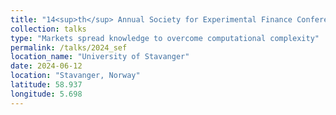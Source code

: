 ```yaml
---
title: "14<sup>th</sup> Annual Society for Experimental Finance Conference"
collection: talks
type: "Markets spread knowledge to overcome computational complexity"
permalink: /talks/2024_sef
location_name: "University of Stavanger"
date: 2024-06-12
location: "Stavanger, Norway"
latitude: 58.937
longitude: 5.698
---
```


